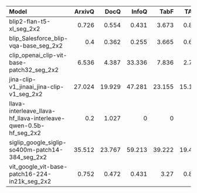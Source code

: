 | Model                                                           |   ArxivQ |   DocQ |   InfoQ |   TabF |   TATQ |   Shift |     AI |   Energy |   Gov. |   Health |
|:----------------------------------------------------------------|---------:|-------:|--------:|-------:|-------:|--------:|-------:|---------:|-------:|---------:|
| blip2-flan-t5-xl_seg_2x2                                        |    0.726 |  0.554 |   0.431 |  3.673 |  0.868 |   0     |  0     |    0     |  0     |    0     |
| blip_Salesforce_blip-vqa-base_seg_2x2                           |    0.4   |  0.362 |   0.255 |  3.665 |  0.662 |   0     |  0     |    0     |  0     |    0     |
| clip_openai_clip-vit-base-patch32_seg_2x2                       |    6.536 |  4.387 |  33.336 |  7.836 |  2.749 |   4.762 |  5.762 |   20.024 |  7.262 |   12.786 |
| jina-clip-v1_jinaai_jina-clip-v1_seg_2x2                        |   27.024 | 19.929 |  47.281 | 23.155 | 15.193 |  18.917 | 46.678 |   48.702 | 56.464 |   52.178 |
| llava-interleave_llava-hf_llava-interleave-qwen-0.5b-hf_seg_2x2 |    0.2   |  1.027 |   0     |  0     |  0     |   0     |  0     |    0     |  0     |    0     |
| siglip_google_siglip-so400m-patch14-384_seg_2x2                 |   35.512 | 23.767 |  59.213 | 39.222 | 19.499 |  16.417 | 53.964 |   51.94  |  0     |    0     |
| vit_google_vit-base-patch16-224-in21k_seg_2x2                   |    0.752 |  0.472 |   0.431 |  3.27  |  0.868 |   0.5   |  0     |    0     |  0     |    1     |